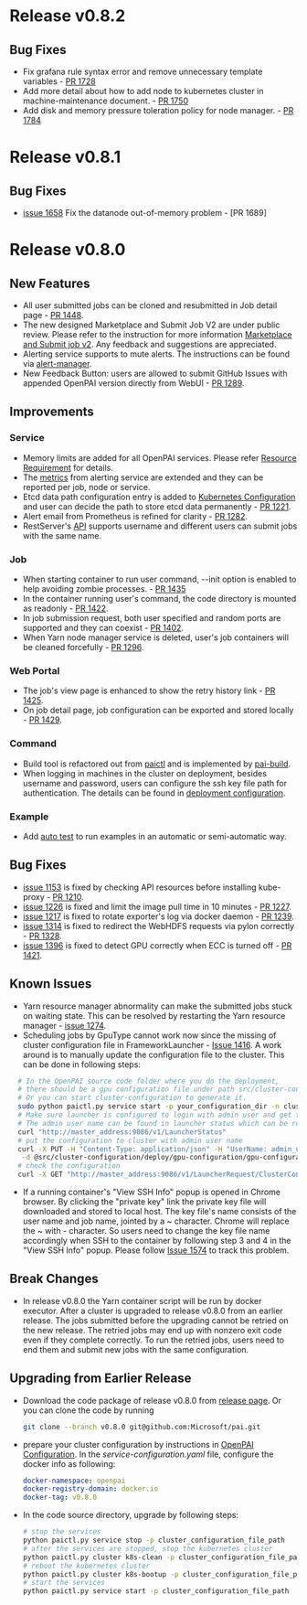 # Release v0.8.2

## Bug Fixes
* Fix grafana rule syntax error and remove unnecessary template variables  - [PR 1728](https://github.com/Microsoft/pai/pull/1728)
* Add more detail about how to add node to kubernetes cluster in machine-maintenance document. - [PR 1750](https://github.com/Microsoft/pai/pull/1750)
* Add disk and memory pressure toleration policy for node manager. - [PR 1784](https://github.com/Microsoft/pai/pull/1784)

# Release v0.8.1

## Bug Fixes
* [issue 1658](https://github.com/Microsoft/pai/issues/1658) Fix the datanode out-of-memory problem - [PR 1689]

# Release v0.8.0

## New Features
* All user submitted jobs can be cloned and resubmitted in Job detail page - [PR 1448](https://github.com/Microsoft/pai/pull/1448).
* The new designed Marketplace and Submit Job V2 are under public review.
Please refer to the instruction for more information [Marketplace and Submit job v2](./docs/marketplace-and-submit-job-v2/marketplace-and-submit-job-v2.md).
Any feedback and suggestions are appreciated.
* Alerting service supports to mute alerts. The instructions can be found via [alert-manager](./docs/alerting/alert-manager.md#muting-firing-alert).
* New Feedback Button: users are allowed to submit GitHub Issues with appended OpenPAI version directly from WebUI - [PR 1289](https://github.com/Microsoft/pai/pull/1289).

## Improvements
### Service
* Memory limits are added for all OpenPAI services. Please refer [Resource Requirement](https://github.com/Microsoft/pai/wiki/Resource-Requirement) for details.
* The [metrics](./docs/alerting/exporter-metrics.md) from alerting service are extended and they can be reported per job, node or service.
* Etcd data path configuration entry is added to [Kubernetes Configuration](./deployment/quick-start/kubernetes-configuration.yaml.template) and user can decide the path to store etcd data permanently - [PR 1221](https://github.com/Microsoft/pai/pull/1221).
* Alert email from Prometheus is refined for clarity - [PR 1282](https://github.com/Microsoft/pai/pull/1282).
* RestServer's [API](./docs/rest-server/API.md) supports username and different users can submit jobs with the same name.

### Job
* When starting container to run user command, --init option is enabled to help avoiding zombie processes. - [PR 1435](https://github.com/Microsoft/pai/pull/1435)
* In the container running user's command, the code directory is mounted as readonly - [PR 1422](https://github.com/Microsoft/pai/pull/1422).
* In job submission request, both user specified and random ports are supported and they can coexist - [PR 1402](https://github.com/Microsoft/pai/pull/1402).
* When Yarn node manager service is deleted, user's job containers will be cleaned forcefully - [PR 1296](https://github.com/Microsoft/pai/pull/1296).

### Web Portal
* The job's view page is enhanced to show the retry history link - [PR 1425](https://github.com/Microsoft/pai/pull/1425).
* On job detail page, job configuration can be exported and stored locally - [PR 1429](https://github.com/Microsoft/pai/pull/1429).

### Command
* Build tool is refactored out from [paictl](./docs/pai-management/README.md) and is implemented by [pai-build](./docs/pai-build/pai-build.md).
* When logging in machines in the cluster on deployment, besides username and password, users can configure the ssh key file path for authentication. The details can be found in [deployment configuration](./docs/pai-management/doc/cluster-bootup.md).

### Example
* Add [auto test](./examples/auto-test/readme.md) to run examples in an automatic or semi-automatic way.

## Bug Fixes
* [issue 1153](https://github.com/Microsoft/pai/issues/1153) is fixed by checking API resources before installing kube-proxy - [PR 1210](https://github.com/Microsoft/pai/pull/1210).
* [issue 1226](https://github.com/Microsoft/pai/issues/1226) is fixed and limit the image pull time in 10 minutes - [PR 1227](https://github.com/Microsoft/pai/pull/1227).
* [issue 1217](https://github.com/Microsoft/pai/issues/1217) is fixed to rotate exporter's log via docker daemon - [PR 1239](https://github.com/Microsoft/pai/pull/1239).
* [issue 1314](https://github.com/Microsoft/pai/issues/1314) is fixed to redirect the WebHDFS requests via pylon correctly - [PR 1328](https://github.com/Microsoft/pai/pull/1328).
* [issue 1396](https://github.com/Microsoft/pai/issues/1396) is fixed to detect GPU correctly when ECC is turned off - [PR 1421](https://github.com/Microsoft/pai/pull/1421).

## Known Issues
* Yarn resource manager abnormality can make the submitted jobs stuck on waiting state. This can be resolved by restarting the Yarn resource manager - [issue 1274](https://github.com/Microsoft/pai/issues/1274).
* Scheduling jobs by GpuType cannot work now since the missing of cluster configuration file in FrameworkLauncher - [Issue 1416](https://github.com/Microsoft/pai/issues/1416).
A work around is to manually update the configuration file to the cluster. This can be done in following steps:
```bash
  # In the OpenPAI source code folder where you do the deployment,
  # there should be a gpu configuration file under path src/cluster-configuration/deploy/gpu-configuration/gpu-configuration.json.
  # Or you can start cluster-configuration to generate it.
  sudo python paictl.py service start -p your_configuration_dir -n cluster-configuration
  # Make sure launcher is configured to login with admin user and get the admin user name.
  # The admin user name can be found in launcher status which can be retrieved by running following command. The default user name is root.
  curl "http://master_address:9086/v1/LauncherStatus"
  # put the configuration to cluster with admin user name
  curl -X PUT -H "Content-Type: application/json" -H "UserName: admin_user_name" \
   -d @src/cluster-configuration/deploy/gpu-configuration/gpu-configuration.json "http://master_address:9086/v1/LauncherRequest/ClusterConfiguration"
  # check the configuration
  curl -X GET "http://master_address:9086/v1/LauncherRequest/ClusterConfiguration"
  ```
* If a running container's "View SSH Info" popup is opened in Chrome browser. By clicking the "private key" link the private key file will downloaded
  and stored to local host. The key file's name consists of the user name and job name, jointed by a ~ character. Chrome will replace the ~ with
  \- character. So users need to change the key file name accordingly when SSH to the container by following step 3 and 4 in the "View SSH Info" popup.
  Please follow [Issue 1574](https://github.com/Microsoft/pai/issues/1574) to track this problem.

## Break Changes
* In release v0.8.0 the Yarn container script will be run by docker executor. After a cluster is upgraded to release v0.8.0 from an earlier release.
The jobs submitted before the upgrading cannot be retried on the new release. The retried jobs may end up with nonzero exit code even if they complete correctly.
To run the retried jobs, users need to end them and submit new jobs with the same configuration.

## Upgrading from Earlier Release
* Download the code package of release v0.8.0 from [release page](https://github.com/Microsoft/pai/releases).
Or you can clone the code by running
  ```bash
  git clone --branch v0.8.0 git@github.com:Microsoft/pai.git
  ```
* prepare your cluster configuration by instructions in [OpenPAI Configuration](./docs/pai-management/doc/how-to-write-pai-configuration.md).
  In the *service-configuration.yaml* file, configure the docker info as following:
  ```yaml
  docker-namespace: openpai
  docker-registry-domain: docker.io
  docker-tag: v0.8.0
  ```
* In the code source directory, upgrade by following steps:
  ```bash
  # stop the services
  python paictl.py service stop -p cluster_configuration_file_path
  # after the services are stopped, stop the kubernetes cluster
  python paictl.py cluster k8s-clean -p cluster_configuration_file_path
  # reboot the kubernetes cluster
  python paictl.py cluster k8s-bootup -p cluster_configuration_file_path
  # start the services
  python paictl.py service start -p cluster_configuration_file_path
  ```